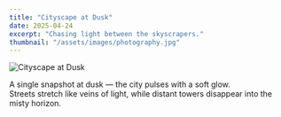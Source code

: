 ```yaml
---
title: "Cityscape at Dusk"
date: 2025-04-24
excerpt: "Chasing light between the skyscrapers."
thumbnail: "/assets/images/photography.jpg"
---
```


![Cityscape at Dusk](/assets/images/photography.jpg)

A single snapshot at dusk — the city pulses with a soft glow.  
Streets stretch like veins of light, while distant towers disappear into the misty horizon.